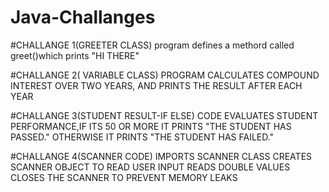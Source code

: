# Java-Challanges
#CHALLANGE 1(GREETER CLASS)
     program defines a methord called greet()which prints "HI THERE"

#CHALLANGE 2( VARIABLE CLASS)
     PROGRAM CALCULATES COMPOUND INTEREST OVER TWO YEARS, AND PRINTS THE RESULT         AFTER EACH YEAR

#CHALLANGE 3(STUDENT RESULT-IF ELSE)
     CODE EVALUATES STUDENT PERFORMANCE,IF ITS 50 OR MORE IT PRINTS "THE STUDENT       HAS PASSED." OTHERWISE IT PRINTS "THE STUDENT HAS FAILED."

#CHALLANGE 4(SCANNER CODE)
     IMPORTS SCANNER CLASS
     CREATES SCANNER OBJECT TO READ USER INPUT
     READS DOUBLE VALUES
     CLOSES  THE SCANNER TO PREVENT MEMORY LEAKS
